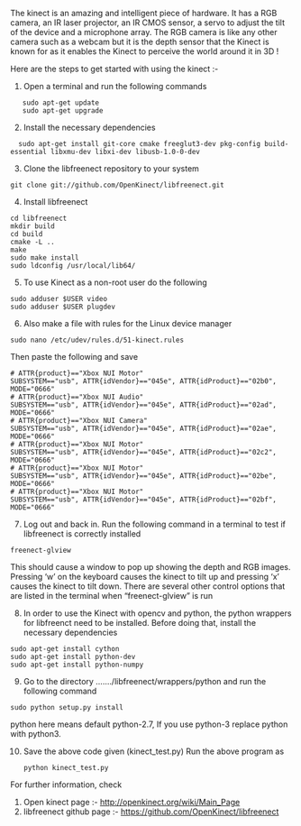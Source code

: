The kinect is an amazing and intelligent piece of hardware. It has a RGB camera, an IR laser projector, an IR CMOS sensor, a servo to adjust the tilt of the device and a microphone array.  The RGB camera is like any other camera such as a webcam but it is the depth sensor that the Kinect is known for as it enables the Kinect to perceive the world around it in 3D !


Here are the steps to get started with using the kinect :-

1)  Open a terminal and run the following commands
```
   sudo apt-get update
   sudo apt-get upgrade
```
2) Install the necessary dependencies
```
  sudo apt-get install git-core cmake freeglut3-dev pkg-config build-essential libxmu-dev libxi-dev libusb-1.0-0-dev
```
3) Clone the libfreenect repository to your system
```
git clone git://github.com/OpenKinect/libfreenect.git
```
4) Install libfreenect
```
cd libfreenect
mkdir build
cd build
cmake -L ..
make
sudo make install
sudo ldconfig /usr/local/lib64/
```
5) To use Kinect as a non-root user do the following
```
sudo adduser $USER video
sudo adduser $USER plugdev
```
6) Also make a file with rules for the Linux device manager
```
sudo nano /etc/udev/rules.d/51-kinect.rules
```
Then paste the following and save
```
# ATTR{product}=="Xbox NUI Motor"
SUBSYSTEM=="usb", ATTR{idVendor}=="045e", ATTR{idProduct}=="02b0", MODE="0666"
# ATTR{product}=="Xbox NUI Audio"
SUBSYSTEM=="usb", ATTR{idVendor}=="045e", ATTR{idProduct}=="02ad", MODE="0666"
# ATTR{product}=="Xbox NUI Camera"
SUBSYSTEM=="usb", ATTR{idVendor}=="045e", ATTR{idProduct}=="02ae", MODE="0666"
# ATTR{product}=="Xbox NUI Motor"
SUBSYSTEM=="usb", ATTR{idVendor}=="045e", ATTR{idProduct}=="02c2", MODE="0666"
# ATTR{product}=="Xbox NUI Motor"
SUBSYSTEM=="usb", ATTR{idVendor}=="045e", ATTR{idProduct}=="02be", MODE="0666"
# ATTR{product}=="Xbox NUI Motor"
SUBSYSTEM=="usb", ATTR{idVendor}=="045e", ATTR{idProduct}=="02bf", MODE="0666"
```
7) Log out and back in. Run the following command in a terminal to test if libfreenect is correctly installed
```
freenect-glview
```
This should cause a window to pop up showing the depth and RGB images. Pressing ‘w’ on the keyboard causes the kinect to tilt up and pressing ‘x’ causes the kinect to tilt down. There are several other control options that are listed in the terminal when “freenect-glview” is run

8) In order to use the Kinect with opencv and python, the python wrappers for libfreenct need to be installed. Before doing that, install the necessary dependencies

```
sudo apt-get install cython
sudo apt-get install python-dev
sudo apt-get install python-numpy
```
9) Go to the directory ……./libfreenect/wrappers/python and run the following command
```
sudo python setup.py install
```
python here means default python-2.7, If you use python-3 replace python with python3.

10) Save the above code given (kinect_test.py)
    Run the above program as 
    ```
    python kinect_test.py
    ```

For further information, check
1) Open kinect page :- http://openkinect.org/wiki/Main_Page
2) libfreenect github page :- https://github.com/OpenKinect/libfreenect




